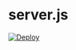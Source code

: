 # server.js

[![Deploy](https://www.herokucdn.com/deploy/button.svg)](https://heroku.com/deploy?template=https://github.com/andreif/server.js)
